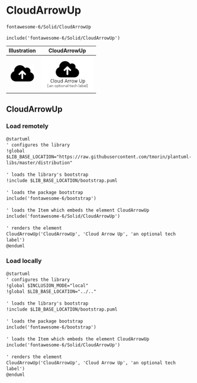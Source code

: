 # CloudArrowUp


```text
fontawesome-6/Solid/CloudArrowUp
```

```text
include('fontawesome-6/Solid/CloudArrowUp')
```



| Illustration | CloudArrowUp |
| :---: | :---: |
| ![illustration for Illustration](../../fontawesome-6/Solid/CloudArrowUp.png) | ![illustration for CloudArrowUp](../../fontawesome-6/Solid/CloudArrowUp.Local.png) |




## CloudArrowUp

### Load remotely
```plantuml
@startuml
' configures the library
!global $LIB_BASE_LOCATION="https://raw.githubusercontent.com/tmorin/plantuml-libs/master/distribution"

' loads the library's bootstrap
!include $LIB_BASE_LOCATION/bootstrap.puml

' loads the package bootstrap
include('fontawesome-6/bootstrap')

' loads the Item which embeds the element CloudArrowUp
include('fontawesome-6/Solid/CloudArrowUp')

' renders the element
CloudArrowUp('CloudArrowUp', 'Cloud Arrow Up', 'an optional tech label')
@enduml
```

### Load locally
```plantuml
@startuml
' configures the library
!global $INCLUSION_MODE="local"
!global $LIB_BASE_LOCATION="../.."

' loads the library's bootstrap
!include $LIB_BASE_LOCATION/bootstrap.puml

' loads the package bootstrap
include('fontawesome-6/bootstrap')

' loads the Item which embeds the element CloudArrowUp
include('fontawesome-6/Solid/CloudArrowUp')

' renders the element
CloudArrowUp('CloudArrowUp', 'Cloud Arrow Up', 'an optional tech label')
@enduml
```

